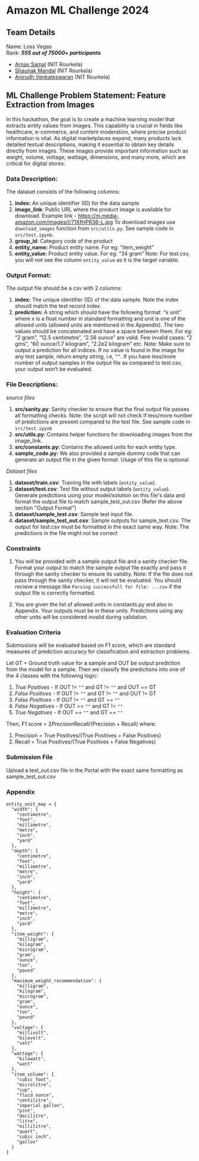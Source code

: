 # Amazon ML Challenge 2024

## Team Details

Name: Loss Vegas\
Rank:  ***555 out of 75000+ participants***

- [Arnav Samal](https://github.com/arnavs04) (NIT Rourkela)
- [Shaunak Mandal](https://github.com/Shaunak2004) (NIT Rourkela)
- [Anirudh Venkateswaran](https://github.com/anivenk25) (NIT Rourkela)

## ML Challenge Problem Statement: Feature Extraction from Images

In this hackathon, the goal is to create a machine learning model that extracts entity values from images. This capability is crucial in fields like healthcare, e-commerce, and content moderation, where precise product information is vital. As digital marketplaces expand, many products lack detailed textual descriptions, making it essential to obtain key details directly from images. These images provide important information such as weight, volume, voltage, wattage, dimensions, and many more, which are critical for digital stores.

### Data Description: 

The dataset consists of the following columns: 

1. **index:** An unique identifier (ID) for the data sample
2. **image_link**: Public URL where the product image is available for download. Example link - https://m.media-amazon.com/images/I/71XfHPR36-L.jpg
    To download images use `download_images` function from `src/utils.py`. See sample code in `src/test.ipynb`.
3. **group_id**: Category code of the product
4. **entity_name:** Product entity name. For eg: “item_weight” 
5. **entity_value:** Product entity value. For eg: “34 gram” 
    Note: For test.csv, you will not see the column `entity_value` as it is the target variable.

### Output Format:

The output file should be a csv with 2 columns:

1. **index:** The unique identifier (ID) of the data sample. Note the index should match the test record index.
2. **prediction:** A string which should have the following format: “x unit” where x is a float number in standard formatting and unit is one of the allowed units (allowed units are mentioned in the Appendix). The two values should be concatenated and have a space between them. For eg: “2 gram”, “12.5 centimetre”, “2.56 ounce” are valid. Few invalid cases: “2 gms”, “60 ounce/1.7 kilogram”, “2.2e2 kilogram” etc.
    Note: Make sure to output a prediction for all indices. If no value is found in the image for any test sample, return empty string, i.e, `“”`. If you have less/more number of output samples in the output file as compared to test.csv, your output won’t be evaluated. 

### File Descriptions:

*source files*

1. **src/sanity.py**: Sanity checker to ensure that the final output file passes all formatting checks. Note: the script will not check if less/more number of predictions are present compared to the test file. See sample code in `src/test.ipynb` 
2. **src/utils.py**: Contains helper functions for downloading images from the image_link.
3. **src/constants.py:** Contains the allowed units for each entity type.
4. **sample_code.py:** We also provided a sample dummy code that can generate an output file in the given format. Usage of this file is optional. 

*Dataset files*

1. **dataset/train.csv**: Training file with labels (`entity_value`).
2. **dataset/test.csv**: Test file without output labels (`entity_value`). Generate predictions using your model/solution on this file's data and format the output file to match sample_test_out.csv (Refer the above section "Output Format")
3. **dataset/sample_test.csv**: Sample test input file.
4. **dataset/sample_test_out.csv**: Sample outputs for sample_test.csv. The output for test.csv must be formatted in the exact same way. Note: The predictions in the file might not be correct

### Constraints

1. You will be provided with a sample output file and a sanity checker file. Format your output to match the sample output file exactly and pass it through the sanity checker to ensure its validity. Note: If the file does not pass through the sanity checker, it will not be evaluated. You should recieve a message like `Parsing successfull for file: ...csv` if the output file is correctly formatted.

2. You are given the list of allowed units in constants.py and also in Appendix. Your outputs must be in these units. Predictions using any other units will be considered invalid during validation.

### Evaluation Criteria

Submissions will be evaluated based on F1 score, which are standard measures of prediction accuracy for classification and extraction problems.

Let GT = Ground truth value for a sample and OUT be output prediction from the model for a sample. Then we classify the predictions into one of the 4 classes with the following logic: 

1. *True Positives* - If OUT != `""` and GT != `""` and OUT == GT
2. *False Positives* - If OUT != `""` and GT != `""` and OUT != GT
3. *False Positives* - If OUT != `""` and GT == `""`
4. *False Negatives* - If OUT == `""` and GT != `""`
5. *True Negatives* - If OUT == `""` and GT == `""` 

Then, F1 score = 2*Precision*Recall/(Precision + Recall) where:

1. Precision = True Positives/(True Positives + False Positives)
2. Recall = True Positives/(True Positives + False Negatives)

### Submission File

Upload a test_out.csv file in the Portal with the exact same formatting as sample_test_out.csv

### Appendix

```
entity_unit_map = {
  "width": {
    "centimetre",
    "foot",
    "millimetre",
    "metre",
    "inch",
    "yard"
  },
  "depth": {
    "centimetre",
    "foot",
    "millimetre",
    "metre",
    "inch",
    "yard"
  },
  "height": {
    "centimetre",
    "foot",
    "millimetre",
    "metre",
    "inch",
    "yard"
  },
  "item_weight": {
    "milligram",
    "kilogram",
    "microgram",
    "gram",
    "ounce",
    "ton",
    "pound"
  },
  "maximum_weight_recommendation": {
    "milligram",
    "kilogram",
    "microgram",
    "gram",
    "ounce",
    "ton",
    "pound"
  },
  "voltage": {
    "millivolt",
    "kilovolt",
    "volt"
  },
  "wattage": {
    "kilowatt",
    "watt"
  },
  "item_volume": {
    "cubic foot",
    "microlitre",
    "cup",
    "fluid ounce",
    "centilitre",
    "imperial gallon",
    "pint",
    "decilitre",
    "litre",
    "millilitre",
    "quart",
    "cubic inch",
    "gallon"
  }
}
```
